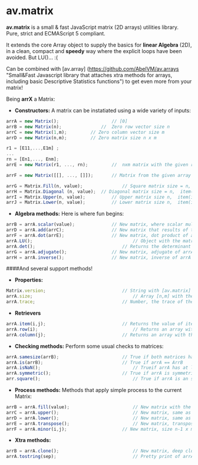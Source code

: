 av.matrix
=========

__av.matrix__ is a small & fast JavaScript matrix (2D arrays) utilities library. Pure, strict and ECMAScript 5 compliant.

It extends the core Array object to supply the basics for __linear Algebra__ (2D), in a clean, compact and __speedy__ way where the explicit loops have been avoided. But LU()... :(

Can be combined with  [av.array] (https://github.com/AbelVM/av.arrays "Small&Fast Javascript library that attaches xtra methods for arrays, including basic Descriptive Statistics functions") to get even more from your matrix!

Being __arrX__ a Matrix:

+ __Constructors:__ A matrix can be instatiated using a wide variety of inputs:
```javascript
arrA = new Matrix();					// [0]
arrB = new Matrix(n);				//	Zero row vector size n
arrC = new Matrix(1,m);			// Zero column vector size m
arrD = new Matrix(n,m);			// Zero matrix size n x m

r1 = [E11,...,E1m] ;
...
rn = [En1,..., Enm];
arrE = new Matrix(r1, ..., rn);			//  nxm matrix with the given rows

arrF = new Matrix([[], ..., []]);		// Matrix from the given array of arrays (rows)	

arrG = Matrix.Fill(n, value);				// Square matrix size = n, every item = value
arrH = Matrix.Diagonal (n, value);	// Diagonal matrix size = n,  item(i=j) = value
arrI = Matrix.Upper(n, value);			// Upper matrix size n,  item(i>=j)  = value
arrJ = Matrix.Lower(n, value);			// Lower matrix size n,  item(i<=j)  = value
```

+ __Algebra methods:__ Here is where fun begins:
```javascript
arrB = arrA.scalar(value);				// New matrix, where scalar multiplication of value has been applied to arrA
arrD = arrA.add(arrC);					// New matrix that results of the sum of ArrA and ArrB, both of the same size. 
arrF = arrA.dot(arrE);					// New matrix, dot product of arrA and arrE, where size of arrA is axb and size of arrE is bxc
arrA.LU();										// Object with the matrices resulting of the LU decomposition of arrA. {"L":arrL , "U": arrU}
arrA.det();									// Returns the determinant of arrA
arrG = arrA.adjugate();					// New matrix, adjugate of arrA
arrH = arrA.inverse();					// New matrix, inverse of arrA
```

####And several support methods!

+ __Properties:__ 
```javascript
Matrix.version;								// String with [av.matrix] version (read-only)
arrA.size;										// Array [n,m] with the size n x m of the matrix (read-only)
arrA.trace;									// Number, the trace of the matrix (read-only)
```

+ __Retrievers__ 
```javascript
arrA.item(i,j);								// Returns the value of item(i,j)
arrA.row(i);									// Returns an array with the values of row i
arrA.column(j);								// Returns an array with the values of column j
```

+ __Checking methods:__ Perform some usual checks to matrices:
```javascript
arrA.samesize(arrB);						// True if both matrices have the same size
arrA.is(arrB);								// True if arrA == ArrB
arrA.isNaN();									// Trueif arrA has at least one NaN item 
arrA.symmetric();							// True if arrA is symmetric. item(i,j)==item(j,i)
arr.square();									// True if arrA is an square matrix
```

+ __Process methods:__ Methods that apply simple process to the current Matrix:
```javascript
arrB = arrA.fill(value);						// New matrix with the same size as arrA but filled with value
arrC = arrA.upper();							// New matrix, same as arrA, but item(i<j)  = 0
arrD = arrA.lower();							// New matrix, same as arrA, but item(i>j)  = 0
arrE = arrA.transpose();						// New matrix, transpose of arrA. 
arrF = arrA.minor(i,j);						// New matrix, size n-1 x m-1. Minor of itemA(i,j)
```

+ __Xtra methods:__ 
```javascript
arrB = arrA.clone();							// New matrix, deep clone of arrA
arrA.tostring(sep);								// Pretty print of arrA, using sep as separator of items (default sep= ', ')
```

